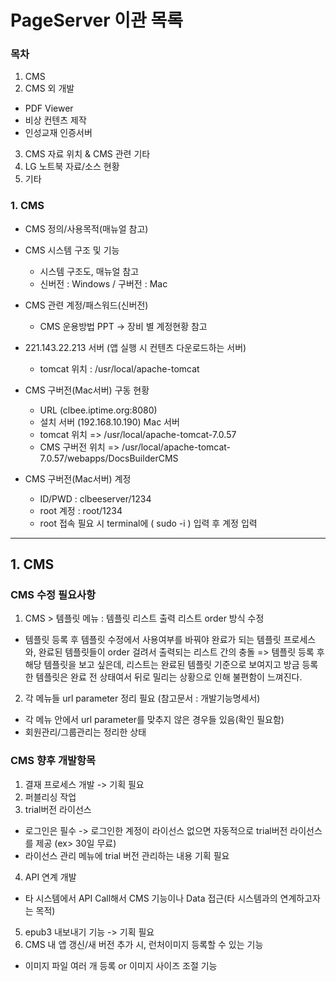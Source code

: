 # PageServer 이관 목록

### 목차

1. CMS
2. CMS 외 개발
  - PDF Viewer
  - 비상 컨텐츠 제작
  - 인성교재 인증서버
3. CMS 자료 위치 & CMS 관련 기타
4. LG 노트북 자료/소스 현황
5. 기타

### 1. CMS

* CMS 정의/사용목적(매뉴얼 참고)

* CMS 시스템 구조 및 기능
  - 시스템 구조도, 매뉴얼 참고
  - 신버전 : Windows / 구버전 : Mac

* CMS 관련 계정/패스워드(신버전)
  - CMS 운용방법 PPT -> 장비 별 계정현황 참고

* 221.143.22.213 서버 (앱 실행 시 컨텐츠 다운로드하는 서버)
  - tomcat 위치 : /usr/local/apache-tomcat

* CMS 구버전(Mac서버) 구동 현황
  - URL (clbee.iptime.org:8080)
  - 설치 서버 (192.168.10.190) Mac 서버
  - tomcat 위치 => /usr/local/apache-tomcat-7.0.57
  - CMS 구버전 위치 => /usr/local/apache-tomcat-7.0.57/webapps/DocsBuilderCMS

* CMS 구버전(Mac서버) 계정
  - ID/PWD : clbeeserver/1234
  - root 계정 : root/1234
  - root 접속 필요 시 terminal에 ( sudo -i ) 입력 후 계정 입력

<hr>

## 1. CMS

### CMS 수정 필요사항

1. CMS > 템플릿 메뉴 : 템플릿 리스트 출력 리스트 order 방식 수정

  * 템플릿 등록 후 템플릿 수정에서 사용여부를 바꿔야 완료가 되는 템플릿 프로세스와, 완료된 템플릿들이 order 걸려서 출력되는 리스트 간의  충돌 => 템플릿 등록 후 해당 템플릿을 보고 싶은데, 리스트는 완료된 템플릿 기준으로 보여지고 방금 등록한 템플릿은 완료 전 상태여서 뒤로 밀리는 상황으로 인해 불편함이 느껴진다.

2. 각 메뉴들 url parameter 정리 필요 (참고문서 : 개발기능명세서)
  * 각 메뉴 안에서 url parameter를 맞추지 않은 경우들 있음(확인 필요함)
  * 회원관리/그룹관리는 정리한 상태

### CMS 향후 개발항목

1. 결재 프로세스 개발 -> 기획 필요
2. 퍼블리싱 작업
3. trial버전 라이선스 
  * 로그인은 필수 -> 로그인한 계정이 라이선스 없으면 자동적으로 trial버전 라이선스를 제공 (ex> 30일 무료)
  * 라이선스 관리 메뉴에 trial 버전 관리하는 내용 기획 필요
4. API 연계 개발
  * 타 시스템에서 API Call해서 CMS 기능이나 Data 접근(타 시스템과의 연계하고자는 목적)
5. epub3 내보내기 기능 -> 기획 필요
6. CMS 내 앱 갱신/새 버전 추가 시, 런처이미지 등록할 수 있는 기능
  * 이미지 파일 여러 개 등록 or 이미지 사이즈 조절 기능
